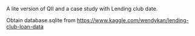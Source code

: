 A lite version of QII and a case study with Lending club date.

Obtain database.sqlite from https://www.kaggle.com/wendykan/lending-club-loan-data

